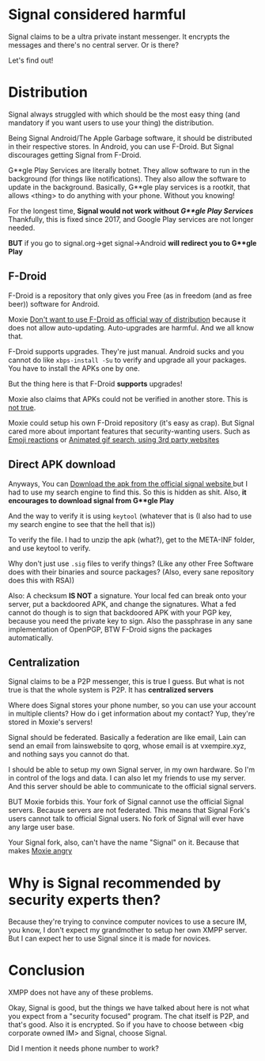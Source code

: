 # Signal considered harmful

Signal claims to be a ultra private instant messenger. It encrypts the
messages and there's no central server. Or is there?

Let's find out!

# Distribution

Signal always struggled with which should be the most easy thing (and
mandatory if you want users to use your thing) the distribution.

Being Signal Android/The Apple Garbage software, it should be
distributed in their respective stores. In Android, you can use
F-Droid. But Signal discourages getting Signal from F-Droid.

G\*\*gle Play Services are literally botnet. They allow software to
run in the background (for things like notifications). They also allow
the software to update in the background. Basically, G\*\*gle play
services is a rootkit, that allows \<thing\> to do anything with your
phone. Without you knowing!

For the longest time, **Signal would not work without *G\*\*gle Play
Services*** Thankfully, this is fixed since 2017, and Google Play
services are not longer needed.

**BUT** if you go to signal.org->get signal->Android **will redirect
you to G\*\*gle Play**

## F-Droid

F-Droid is a repository that only gives you Free (as in freedom (and
as free beer)) software for Android.

Moxie [Don't want to use F-Droid as official way of
distribution](https://github.com/signalapp/Signal-Android/issues/127#issuecomment-13335689)
because it does not allow auto-updating. Auto-upgrades are
harmful. And we all know that.

F-Droid supports upgrades. They're just manual. Android sucks and you
cannot do like `xbps-install -Su` to verify and upgrade all your
packages. You have to install the APKs one by one.

But the thing here is that F-Droid **supports** upgrades!

Moxie also claims that APKs could not be verified in another
store. This is [not
true](https://f-droid.org/en/docs/Signing_Process/).

Moxie could setup his own F-Droid repository (it's easy as crap). But
Signal cared more about important features that security-wanting
users. Such as [Emoji
reactions](https://signal.org/blog/more-reactions/) or [Animated gif
search, using 3rd party
websites](https://signal.org/blog/signal-and-giphy-update/)

## Direct APK download

Anyways, You can [Download the apk from the official signal website
](https://signal.org/android/apk/) but I had to use my search engine
to find this. So this is hidden as shit. Also, **it encourages to
download signal from G\*\*gle Play**

And the way to verify it is using `keytool` (whatever that is (I also
had to use my search engine to see that the hell that is))

To verify the file. I had to unzip the apk (what?), get to the
META-INF folder, and use keytool to verify.

Why don't just use `.sig` files to verify things? (Like any other Free
Software does with their binaries and source packages? (Also, every
sane repository does this with RSA))

Also: A checksum **IS NOT** a signature. Your local fed can break onto
your server, put a backdoored APK, and change the signatures. What a
fed cannot do though is to sign that backdoored APK with your PGP key,
because you need the private key to sign. Also the passphrase in any
sane implementation of OpenPGP, BTW F-Droid signs the packages
automatically.

## Centralization

Signal claims to be a P2P messenger, this is true I guess. But what is
not true is that the whole system is P2P. It has **centralized
servers**

Where does Signal stores your phone number, so you can use your
account in multiple clients? How do i get information about my
contact? Yup, they're stored in Moxie's servers!

Signal should be federated. Basically a federation are like email,
Lain can send an email from lainswebsite to qorg, whose email is at
vxempire.xyz, and nothing says you cannot do that.

I should be able to setup my own Signal server, in my own hardware. So
I'm in control of the logs and data. I can also let my friends to use
my server. And this server should be able to communicate to the
official signal servers.

BUT Moxie forbids this. Your fork of Signal cannot use the official
Signal servers. Because servers are not federated. This means that
Signal Fork's users cannot talk to official Signal users. No fork of
Signal will ever have any large user base.

Your Signal fork, also, can't have the name "Signal" on it. Because
that makes [Moxie
angry](https://github.com/LibreSignal/LibreSignal/issues/37#issuecomment-217211165)

# Why is Signal recommended by security experts then?

Because they're trying to convince computer novices to use a secure
IM, you know, I don't expect my grandmother to setup her own XMPP
server. But I can expect her to use Signal since it is made for novices.

# Conclusion

XMPP does not have any of these problems.

Okay, Signal is good, but the things we have talked about here is not
what you expect from a "security focused" program. The chat itself is
P2P, and that's good. Also it is encrypted. So if you have to choose
between \<big corporate owned IM\> and Signal, choose Signal.

Did I mention it needs phone number to work?
